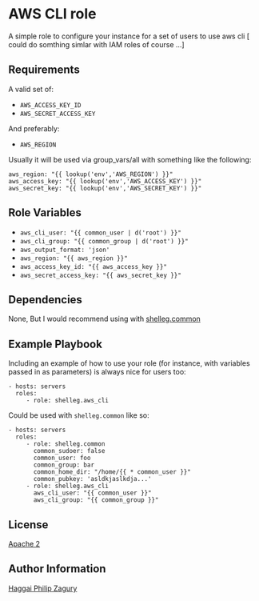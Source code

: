 AWS CLI role
============

A simple role to configure your instance for a set of users to use aws cli [ could do somthing simlar with IAM roles of course ...]

Requirements
------------

A valid set of:

* `AWS_ACCESS_KEY_ID`
* `AWS_SECRET_ACCESS_KEY`

And preferably:
* `AWS_REGION`

Usually it will be used via group_vars/all with something like the following:

    aws_region: "{{ lookup('env','AWS_REGION') }}"
    aws_access_key: "{{ lookup('env','AWS_ACCESS_KEY') }}"
    aws_secret_key: "{{ lookup('env','AWS_SECRET_KEY') }}"

Role Variables
--------------

* `aws_cli_user: "{{ common_user | d('root') }}"`
* `aws_cli_group: "{{ common_group | d('root') }}"`
* `aws_output_format: 'json'`
* `aws_region: "{{ aws_region }}"`
* `aws_access_key_id: "{{ aws_access_key }}"`
* `aws_secret_access_key: "{{ aws_secret_key }}"`

Dependencies
------------

None,
But I would recommend using with [shelleg.common](https://github.com/shelleg/ansible-role-common)

Example Playbook
----------------

Including an example of how to use your role (for instance, with variables passed in as parameters) is always nice for users too:

    - hosts: servers
      roles:
         - role: shelleg.aws_cli

Could be used with `shelleg.common` like so:

    - hosts: servers
      roles:
         - role: shelleg.common
           common_sudoer: false
           common_user: foo
           common_group: bar
           common_home_dir: "/home/{{ * common_user }}"
           common_pubkey: 'asldkjaslkdja...'
         - role: shelleg.aws_cli
           aws_cli_user: "{{ common_user }}"
           aws_cli_group: "{{ common_group }}"


License
-------

[Apache 2](https://choosealicense.com/licenses/apache-2.0/)


Author Information
------------------

[Haggai Philip Zagury](http://www.tikalk.com/devops/haggai)
